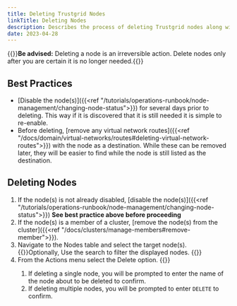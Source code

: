 ```yaml
---
title: Deleting Trustgrid Nodes
linkTitle: Deleting Nodes
description: Describes the process of deleting Trustgrid nodes along with best practices
date: 2023-04-28
--- 
```

{{<alert color="danger">}}**Be advised:** Deleting a node is an irreversible action. Delete nodes only after you are certain it is no longer needed.{{</alert>}}

## Best Practices
* [Disable the node(s)]({{<ref "/tutorials/operations-runbook/node-management/changing-node-status">}}) for several days prior to deleting. This way if it is discovered that it is still needed it is simple to re-enable.
* Before deleting, [remove any virtual network routes]({{<ref "/docs/domain/virtual-networks/routes#deleting-virtual-network-routes">}}) with the node as a destination. While these can be removed later, they will be easier to find while the node is still listed as the destination.

## Deleting Nodes

1. If the node(s) is not already disabled, [disable the node(s)]({{<ref "/tutorials/operations-runbook/node-management/changing-node-status">}}) **See best practice above before proceeding**
1. If the node(s) is a member of a cluster, [remove the node(s) from the cluster]({{<ref "/docs/clusters/manage-members#remove-member">}}). 
1. Navigate to the Nodes table and select the target node(s). {{<alert color="info">}}Optionally, Use the search to filter the displayed nodes. {{</alert>}}
1. From the Actions menu select the Delete option. {{<tgimg src="delete-node-action.png" width="30%" caption="Delete node action">}}
   1. If deleting a single node, you will be prompted to enter the name of the node about to be deleted to confirm.
   1. If deleting multiple nodes, you will be prompted to enter `DELETE` to confirm.